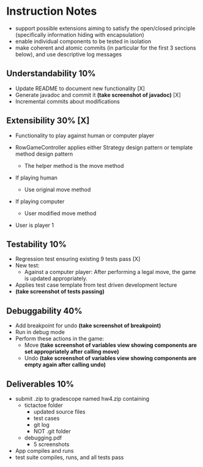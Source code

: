 # Instruction Notes

* support possible extensions aiming to satisfy the open/closed principle (specifically information hiding with encapsulation)
* enable individual components to be tested in isolation
* make coherent and atomic commits (in particular for the first 3 sections below), and use descriptive log messages

## Understandability 10%
* Update README to document new functionality [X]
* Generate javadoc and commit it **(take screenshot of javadoc)** [X]
* Incremental commits about modifications

## Extensibility 30% [X]
* Functionality to play against human or computer player
* RowGameController applies either Strategy design pattern or template method design pattern
  * The helper method is the move method
* If playing human
  * Use original move method
* If playing computer
  * User modified move method

* User is player 1

## Testability 10%
* Regression test ensuring existing 9 tests pass [X]
* New test:
  * Against a computer player: After performing a legal move, the game is updated appropriately.
* Applies test case template from test driven development lecture
* **(take screenshot of tests passing)**

## Debuggability 40%
* Add breakpoint for undo **(take screenshot of breakpoint)**
* Run in debug mode
* Perform these actions in the game:
  * Move **(take screenshot of variables view showing components are set appropriately after calling move)**
  * Undo **(take screenshot of variables view showing components are empty again after calling undo)**

## Deliverables 10%
* submit .zip to gradescope named hw4.zip containing
  * tictactoe folder
    * updated source files
    * test cases
    * git log
    * NOT .git folder
  * debugging.pdf
    * 5 screenshots
* App compiles and runs
* test suite compiles, runs, and all tests pass